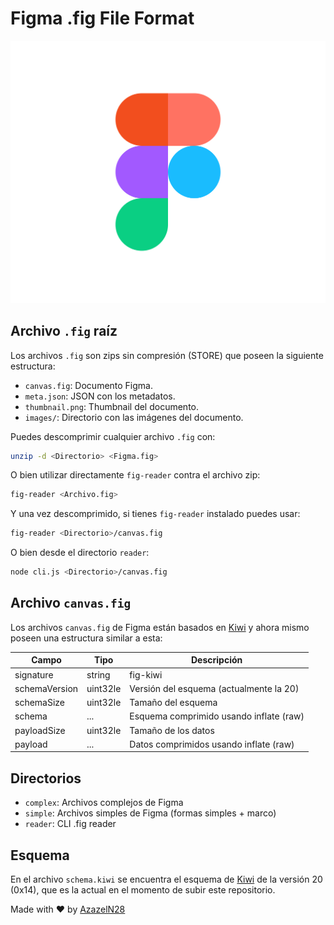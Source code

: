 # Figma .fig File Format

![Figma logo](figma-logo.svg)

## Archivo `.fig` raíz

Los archivos `.fig` son zips sin compresión (STORE) que poseen la siguiente estructura:

- `canvas.fig`: Documento Figma.
- `meta.json`: JSON con los metadatos.
- `thumbnail.png`: Thumbnail del documento.
- `images/`: Directorio con las imágenes del documento.

Puedes descomprimir cualquier archivo `.fig` con:

```sh
unzip -d <Directorio> <Figma.fig>
```

O bien utilizar directamente `fig-reader` contra el archivo zip:

```sh
fig-reader <Archivo.fig>
```

Y una vez descomprimido, si tienes `fig-reader` instalado puedes usar:

```sh
fig-reader <Directorio>/canvas.fig
```

O bien desde el directorio `reader`:

```sh
node cli.js <Directorio>/canvas.fig
```

## Archivo `canvas.fig`

Los archivos `canvas.fig` de Figma están basados en
[Kiwi](https://github.com/evanw/kiwi) y ahora mismo poseen una estructura
similar a esta:

| Campo         | Tipo     | Descripción                             |
| ------------- | -------- | --------------------------------------- |
| signature     | string   | fig-kiwi                                |
| schemaVersion | uint32le | Versión del esquema (actualmente la 20) |
| schemaSize    | uint32le | Tamaño del esquema                      |
| schema        | ...      | Esquema comprimido usando inflate (raw) |
| payloadSize   | uint32le | Tamaño de los datos                     |
| payload       | ...      | Datos comprimidos usando inflate (raw)  |

## Directorios

- `complex`: Archivos complejos de Figma
- `simple`: Archivos simples de Figma (formas simples + marco)
- `reader`: CLI .fig reader

## Esquema

En el archivo `schema.kiwi` se encuentra el esquema de [Kiwi](https://github.com/evanw/kiwi) de la versión 20 (0x14), que es la actual en el momento de subir este repositorio.

Made with :heart: by [AzazelN28](https://github.com/azazeln28)
